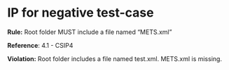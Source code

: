 # IP for negative test-case

**Rule:** Root folder MUST include a file named “METS.xml”

**Reference**: 4.1 - CSIP4

**Violation:**  Root folder includes a file named test.xml. METS.xml is missing.